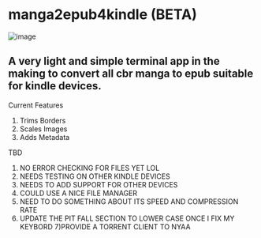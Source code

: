 # manga2epub4kindle (BETA)

![image](https://user-images.githubusercontent.com/54748294/207400655-ab8cbd0c-a6d0-4431-b8ff-7dffac54b3d3.png)

## A very light and simple terminal app in the making to convert all cbr manga to epub suitable for kindle devices.

Current Features
1) Trims Borders
2) Scales Images
3) Adds Metadata

TBD
1) NO ERROR CHECKING FOR FILES YET LOL
2) NEEDS TESTING ON OTHER KINDLE DEVICES
3) NEEDS TO ADD SUPPORT FOR OTHER DEVICES
4) COULD USE A NICE FILE MANAGER
5) NEED TO DO SOMETHING ABOUT ITS SPEED AND COMPRESSION RATE
6) UPDATE THE PIT FALL SECTION TO LOWER CASE ONCE I FIX MY KEYBORD
7)PROVIDE A TORRENT CLIENT TO NYAA
